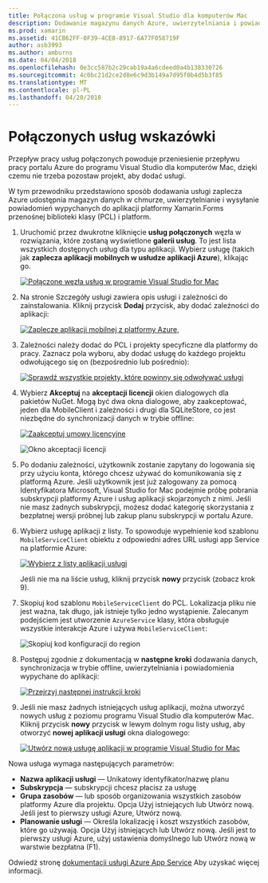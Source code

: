 ```yaml
---
title: Połączona usług w programie Visual Studio dla komputerów Mac
description: Dodawanie magazynu danych Azure, uwierzytelniania i powiadomień wypychanych do aplikacji mobilnych z poziomu programu Visual Studio dla komputerów Mac
ms.prod: xamarin
ms.assetid: 41CB62FF-0F39-4CE8-8917-6A77F058719F
author: asb3993
ms.author: amburns
ms.date: 04/04/2018
ms.openlocfilehash: 0e3cc587b2c29cab19a4a6cdeed0a4b138330726
ms.sourcegitcommit: 4c0bc21d2ce2d8e6c9d3b149a7d95f0b4d5b3f85
ms.translationtype: MT
ms.contentlocale: pl-PL
ms.lasthandoff: 04/20/2018
---
```

# <a name="connected-services-walkthrough"></a>Połączonych usług wskazówki

Przepływ pracy usług połączonych powoduje przeniesienie przepływu pracy portalu Azure do programu Visual Studio dla komputerów Mac, dzięki czemu nie trzeba pozostaw projekt, aby dodać usługi.

W tym przewodniku przedstawiono sposób dodawania usługi zaplecza Azure udostępnia magazyn danych w chmurze, uwierzytelnianie i wysyłanie powiadomień wypychanych do aplikacji platformy Xamarin.Forms przenośnej biblioteki klasy (PCL) i platform.


1.  Uruchomić przez dwukrotne kliknięcie **usług połączonych** węzła w rozwiązania, które zostaną wyświetlone **galerii usług**.
  To jest lista wszystkich dostępnych usług dla typu aplikacji. Wybierz usługę (takich jak **zaplecza aplikacji mobilnych w usłudze aplikacji Azure**), klikając go.

    [![Połączone węzła usług w programie Visual Studio for Mac](media/connected-services-image001-sml.png "węzła usług połączonych w programie Visual Studio dla komputerów Mac")](media/connected-services-image001.png#lightbox)

2. Na stronie Szczegóły usługi zawiera opis usługi i zależności do zainstalowania.
  Kliknij przycisk **Dodaj** przycisk, aby dodać zależności do aplikacji:

    [![Zaplecze aplikacji mobilnej z platformy Azure,](media/connected-services-image002-sml.png "zaplecze aplikacji mobilnej przy użyciu platformy Azure")](media/connected-services-image002.png#lightbox)

3. Zależności należy dodać do PCL i projekty specyficzne dla platformy do pracy.
  Zaznacz pola wyboru, aby dodać usługę do każdego projektu odwołującego się on (bezpośrednio lub pośrednio):

    [![Sprawdź wszystkie projekty, które powinny się odwoływać usługi](media/connected-services-image003-sml.png "Sprawdź wszystkie projekty, które powinien odwoływać się usługi")](media/connected-services-image003.png#lightbox)

4. Wybierz **Akceptuj** na **akceptacji licencji** okien dialogowych dla pakietów NuGet.
  Mogą być dwa okna dialogowe, aby zaakceptować, jeden dla MobileClient i zależności i drugi dla SQLiteStore, co jest niezbędne do synchronizacji danych w trybie offline:

    [![Zaakceptuj umowy licencyjne](media/connected-services-image004-sml.png "Zaakceptuj umowy licencyjne")](media/connected-services-image004.png#lightbox)

    ![Okno akceptacji licencji](media/connected-services-image005.png "okna akceptacji licencji")

5. Po dodaniu zależności, użytkownik zostanie zapytany do logowania się przy użyciu konta, którego chcesz używać do komunikowania się z platformą Azure.
  Jeśli użytkownik jest już zalogowany za pomocą Identyfikatora Microsoft, Visual Studio for Mac podejmie próbę pobrania subskrypcji platformy Azure i usług aplikacji skojarzonych z nimi. Jeśli nie masz żadnych subskrypcji, możesz dodać kategorię skorzystania z bezpłatnej wersji próbnej lub zakup planu subskrypcji w portalu Azure.

6. Wybierz usługę aplikacji z listy. To spowoduje wypełnienie kod szablonu `MobileServiceClient` obiektu z odpowiedni adres URL usługi app Service na platformie Azure:

    [![Wybierz z listy aplikacji usługi](media/connected-services-image006-sml.png "wybierz usługę aplikacji z listy")](media/connected-services-image006.png#lightbox)

    Jeśli nie ma na liście usług, kliknij przycisk **nowy** przycisk (zobacz krok 9).

7. Skopiuj kod szablonu `MobileServiceClient` do PCL. Lokalizacja pliku nie jest ważna, tak długo, jak istnieje tylko jedno wystąpienie.
  Zalecanym podejściem jest utworzenie `AzureService` klasy, która obsługuje wszystkie interakcje Azure i używa `MobileServiceClient`:

    ![Skopiuj kod konfiguracji do region](media/connected-services-image007.png "skopiuj kod konfiguracji do aplikacji")

8. Postępuj zgodnie z dokumentacją w **następne kroki** dodawania danych, synchronizacja w trybie offline, uwierzytelniania i powiadomienia wypychane do aplikacji:

    [![Przejrzyj następnej instrukcji kroki](media/connected-services-image008-sml.png "przejrzeć instrukcje dla następnej czynności")](media/connected-services-image008.png#lightbox)

9. Jeśli nie masz żadnych istniejących usług aplikacji, można utworzyć nowych usług z poziomu programu Visual Studio dla komputerów Mac.
  Kliknij przycisk **nowy** przycisk w lewym dolnym rogu listy usług, aby otworzyć **nowej aplikacji usługi** okna dialogowego:

    [![Utwórz nową usługę aplikacji w programie Visual Studio for Mac](media/connected-services-image009-sml.png "Utwórz nową usługę aplikacji w programie Visual Studio dla komputerów Mac")](media/connected-services-image009.png#lightbox)

Nowa usługa wymaga następujących parametrów:

-   **Nazwa aplikacji usługi** — Unikatowy identyfikator/nazwę planu
-   **Subskrypcja** — subskrypcji chcesz płacisz za usługę
-   **Grupa zasobów** — lub sposób organizowania wszystkich zasobów platformy Azure dla projektu. Opcja Użyj istniejących lub Utwórz nową. Jeśli jest to pierwszy usługi Azure, Utwórz nową.
-   **Planowanie usługi** — Określa lokalizację i koszt wszystkich zasobów, które go używają. Opcja Użyj istniejących lub Utwórz nową. Jeśli jest to pierwszy usługi Azure, użyj ustawienia domyślnego lub Utwórz nową w warstwie bezpłatna (F1).

Odwiedź stronę [dokumentacji usługi Azure App Service](https://azure.microsoft.com/documentation/learning-paths/appservice-mobileapps/) Aby uzyskać więcej informacji.
